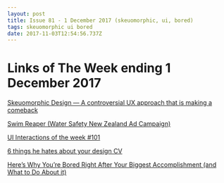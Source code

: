 ```yaml
---
layout: post
title: Issue 81 - 1 December 2017 (skeuomorphic, ui, bored)
tags: skeuomorphic ui bored
date: 2017-11-03T12:54:56.737Z
---
```

# Links of The Week ending 1 December 2017

<a href="https://medium.muz.li/skeuomorphic-design-a-controversial-ux-approach-that-is-making-a-comeback-a0b6e93eb4bb" target="_blank">Skeuomorphic Design — A controversial UX approach that is making a comeback</a>

<a href="https://www.boredpanda.com/grim-reaper-beach-instagram-photos-swimreaper/" target="_blank">Swim Reaper (Water Safety New Zealand Ad Campaign)</a> 

<a href="https://medium.muz.li/ui-interactions-of-the-week-101-72fb2885d477" target="_blank">UI Interactions of the week #101</a>

<a href="https://medium.com/@roryjmacrae/6-things-i-hate-about-your-design-cv-349b52e6a5c6" target="_blank">6 things he hates about your design CV</a> 

<a href="https://medium.com/personal-growth/heres-why-you-re-bored-right-after-your-biggest-accomplishment-and-what-to-do-about-it-49f9ce0daa97" target="_blank">Here’s Why You’re Bored Right After Your Biggest Accomplishment (and What to Do About it)</a>